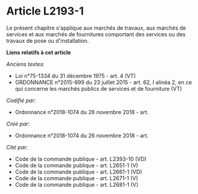 # Article L2193-1

Le présent chapitre s'applique aux marchés de travaux, aux marchés de services et aux marchés de fournitures comportant des
services ou des travaux de pose ou d'installation.

**Liens relatifs à cet article**

_Anciens textes_:

  - Loi n°75-1334 du 31 décembre 1975 - art. 4 (VT)
  - ORDONNANCE n°2015-899 du 23 juillet 2015 - art. 62, I alinéa 2, en ce qui concerne les marchés publics de services et de fourniture (VT)

_Codifié par_:

  - Ordonnance n°2018-1074 du 26 novembre 2018 - art.

_Créé par_:

  - Ordonnance n°2018-1074 du 26 novembre 2018 - art.

_Cité par_:

  - Code de la commande publique - art. L2393-10 (VD)
  - Code de la commande publique - art. L2651-1 (V)
  - Code de la commande publique - art. L2661-1 (VD)
  - Code de la commande publique - art. L2671-1 (V)
  - Code de la commande publique - art. L2681-1 (V)
